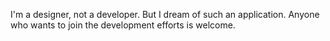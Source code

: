 I'm a designer, not a developer. But I dream of such an application. Anyone who wants to join the development efforts is welcome.
